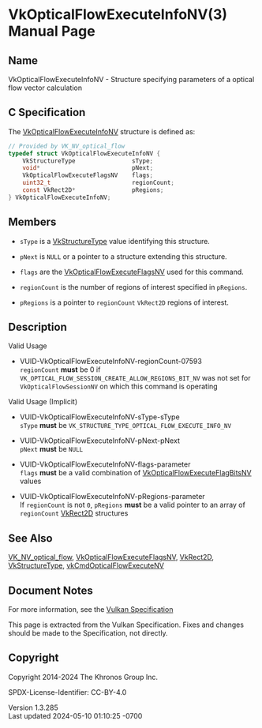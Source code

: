 # VkOpticalFlowExecuteInfoNV(3) Manual Page

## Name

VkOpticalFlowExecuteInfoNV - Structure specifying parameters of a
optical flow vector calculation



## <a href="#_c_specification" class="anchor"></a>C Specification

The [VkOpticalFlowExecuteInfoNV](https://registry.khronos.org/vulkan/specs/1.3-extensions/man/html/VkOpticalFlowExecuteInfoNV.html)
structure is defined as:

``` c
// Provided by VK_NV_optical_flow
typedef struct VkOpticalFlowExecuteInfoNV {
    VkStructureType                sType;
    void*                          pNext;
    VkOpticalFlowExecuteFlagsNV    flags;
    uint32_t                       regionCount;
    const VkRect2D*                pRegions;
} VkOpticalFlowExecuteInfoNV;
```

## <a href="#_members" class="anchor"></a>Members

- `sType` is a [VkStructureType](https://registry.khronos.org/vulkan/specs/1.3-extensions/man/html/VkStructureType.html) value identifying
  this structure.

- `pNext` is `NULL` or a pointer to a structure extending this
  structure.

- `flags` are the
  [VkOpticalFlowExecuteFlagsNV](https://registry.khronos.org/vulkan/specs/1.3-extensions/man/html/VkOpticalFlowExecuteFlagsNV.html) used
  for this command.

- `regionCount` is the number of regions of interest specified in
  `pRegions`.

- `pRegions` is a pointer to `regionCount` `VkRect2D` regions of
  interest.

## <a href="#_description" class="anchor"></a>Description

Valid Usage

- <a href="#VUID-VkOpticalFlowExecuteInfoNV-regionCount-07593"
  id="VUID-VkOpticalFlowExecuteInfoNV-regionCount-07593"></a>
  VUID-VkOpticalFlowExecuteInfoNV-regionCount-07593  
  `regionCount` **must** be 0 if
  `VK_OPTICAL_FLOW_SESSION_CREATE_ALLOW_REGIONS_BIT_NV` was not set for
  `VkOpticalFlowSessionNV` on which this command is operating

Valid Usage (Implicit)

- <a href="#VUID-VkOpticalFlowExecuteInfoNV-sType-sType"
  id="VUID-VkOpticalFlowExecuteInfoNV-sType-sType"></a>
  VUID-VkOpticalFlowExecuteInfoNV-sType-sType  
  `sType` **must** be `VK_STRUCTURE_TYPE_OPTICAL_FLOW_EXECUTE_INFO_NV`

- <a href="#VUID-VkOpticalFlowExecuteInfoNV-pNext-pNext"
  id="VUID-VkOpticalFlowExecuteInfoNV-pNext-pNext"></a>
  VUID-VkOpticalFlowExecuteInfoNV-pNext-pNext  
  `pNext` **must** be `NULL`

- <a href="#VUID-VkOpticalFlowExecuteInfoNV-flags-parameter"
  id="VUID-VkOpticalFlowExecuteInfoNV-flags-parameter"></a>
  VUID-VkOpticalFlowExecuteInfoNV-flags-parameter  
  `flags` **must** be a valid combination of
  [VkOpticalFlowExecuteFlagBitsNV](https://registry.khronos.org/vulkan/specs/1.3-extensions/man/html/VkOpticalFlowExecuteFlagBitsNV.html)
  values

- <a href="#VUID-VkOpticalFlowExecuteInfoNV-pRegions-parameter"
  id="VUID-VkOpticalFlowExecuteInfoNV-pRegions-parameter"></a>
  VUID-VkOpticalFlowExecuteInfoNV-pRegions-parameter  
  If `regionCount` is not `0`, `pRegions` **must** be a valid pointer to
  an array of `regionCount` [VkRect2D](https://registry.khronos.org/vulkan/specs/1.3-extensions/man/html/VkRect2D.html) structures

## <a href="#_see_also" class="anchor"></a>See Also

[VK_NV_optical_flow](https://registry.khronos.org/vulkan/specs/1.3-extensions/man/html/VK_NV_optical_flow.html),
[VkOpticalFlowExecuteFlagsNV](https://registry.khronos.org/vulkan/specs/1.3-extensions/man/html/VkOpticalFlowExecuteFlagsNV.html),
[VkRect2D](https://registry.khronos.org/vulkan/specs/1.3-extensions/man/html/VkRect2D.html), [VkStructureType](https://registry.khronos.org/vulkan/specs/1.3-extensions/man/html/VkStructureType.html),
[vkCmdOpticalFlowExecuteNV](https://registry.khronos.org/vulkan/specs/1.3-extensions/man/html/vkCmdOpticalFlowExecuteNV.html)

## <a href="#_document_notes" class="anchor"></a>Document Notes

For more information, see the <a
href="https://registry.khronos.org/vulkan/specs/1.3-extensions/html/vkspec.html#VkOpticalFlowExecuteInfoNV"
target="_blank" rel="noopener">Vulkan Specification</a>

This page is extracted from the Vulkan Specification. Fixes and changes
should be made to the Specification, not directly.

## <a href="#_copyright" class="anchor"></a>Copyright

Copyright 2014-2024 The Khronos Group Inc.

SPDX-License-Identifier: CC-BY-4.0

Version 1.3.285  
Last updated 2024-05-10 01:10:25 -0700
